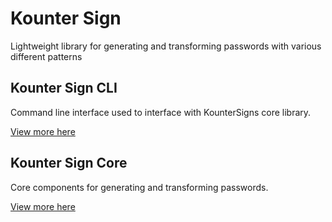 # Kounter Sign

Lightweight library for generating and transforming passwords with various different patterns

## Kounter Sign CLI

Command line interface used to interface with KounterSigns core library.

[View more here](kountersign-cli/README.md)

## Kounter Sign Core

Core components for generating and transforming passwords.

[View more here](kountersign-core/README.md)
